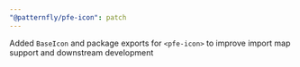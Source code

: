 ```yaml
---
"@patternfly/pfe-icon": patch
---
```


Added `BaseIcon` and package exports for `<pfe-icon>` to improve import map support and downstream development
